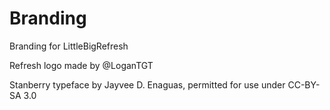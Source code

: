 # Branding
Branding for LittleBigRefresh

Refresh logo made by @LoganTGT

Stanberry typeface by Jayvee D. Enaguas, permitted for use under CC-BY-SA 3.0
